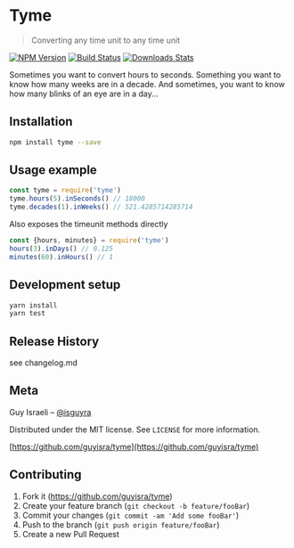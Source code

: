 # Tyme
> Converting any time unit to any time unit

[![NPM Version][npm-image]][npm-url]
[![Build Status][travis-image]][travis-url]
[![Downloads Stats][npm-downloads]][npm-url]

Sometimes you want to convert hours to seconds. Something you want to know how many
weeks are in a decade. And sometimes, you want to know how many blinks of an eye are in a day...

## Installation


```sh
npm install tyme --save
```

## Usage example

```javascript
const tyme = require('tyme')
tyme.hours(5).inSeconds() // 18000
tyme.decades(1).inWeeks() // 521.4285714285714 
```

Also exposes the timeunit methods directly

```javascript
const {hours, minutes} = require('tyme')
hours(3).inDays() // 0.125
minutes(60).inHours() // 1
```

## Development setup


```sh
yarn install 
yarn test
```

## Release History

see changelog.md

## Meta

Guy Israeli – [@isguyra](https://twitter.com/isguyra)

Distributed under the MIT license. See ``LICENSE`` for more information.

[https://github.com/guyisra/tyme](https://github.com/guyisra/tyme)

## Contributing

1. Fork it (<https://github.com/guyisra/tyme>)
2. Create your feature branch (`git checkout -b feature/fooBar`)
3. Commit your changes (`git commit -am 'Add some fooBar'`)
4. Push to the branch (`git push origin feature/fooBar`)
5. Create a new Pull Request

<!-- Markdown link & img dfn's -->
[npm-image]: https://img.shields.io/npm/v/tyme.svg?style=flat-square
[npm-url]: https://npmjs.org/package/tyme
[npm-downloads]: https://img.shields.io/npm/dm/tyme.svg?style=flat-square
[travis-image]: https://img.shields.io/travis/guyisra/tyme/master.svg?style=flat-square
[travis-url]: https://travis-ci.org/guyisra/tyme